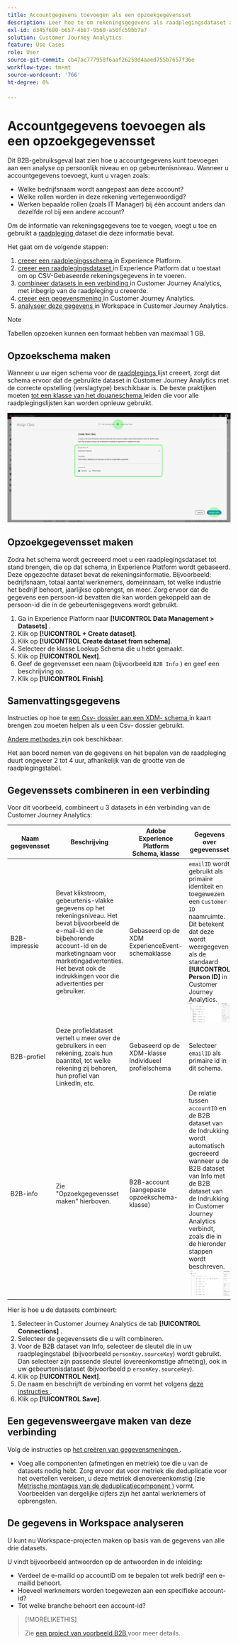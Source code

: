 ```yaml
---
title: Accountgegevens toevoegen als een opzoekgegevensset
description: Leer hoe te om rekeningsgegevens als raadplegingsdataset aan Customer Journey Analytics toe te voegen
exl-id: d345f680-b657-4b87-9560-a50fc59bb7a7
solution: Customer Journey Analytics
feature: Use Cases
role: User
source-git-commit: cb47ac777958f6aaf26258d4aaed755b7657f36e
workflow-type: tm+mt
source-wordcount: '766'
ht-degree: 0%

---
```


# Accountgegevens toevoegen als een opzoekgegevensset

Dit B2B-gebruiksgeval laat zien hoe u accountgegevens kunt toevoegen aan een analyse op persoonlijk niveau en op gebeurtenisniveau. Wanneer u accountgegevens toevoegt, kunt u vragen zoals:

* Welke bedrijfsnaam wordt aangepast aan deze account?
* Welke rollen worden in deze rekening vertegenwoordigd?
* Werken bepaalde rollen (zoals IT Manager) bij één account anders dan dezelfde rol bij een andere account?

Om de informatie van rekeningsgegevens toe te voegen, voegt u toe en gebruikt a [ raadpleging ](/help/technotes/glossary.md) dataset die deze informatie bevat.

Het gaat om de volgende stappen:

1. [ creeer een raadplegingsschema ](#create-lookup-schema) in Experience Platform.
1. [ creeer een raadplegingsdataset ](#create-lookup-dataset) in Experience Platform dat u toestaat om op CSV-Gebaseerde rekeningsgegevens in te voeren.
1. [ combineer datasets in een verbinding ](#combine-datasets-in-a-connection) in Customer Journey Analytics, met inbegrip van de raadpleging u creeerde.
1. [ creeer een gegevensmening ](#create-a-data-view-from-this-connection) in Customer Journey Analytics.
1. [ analyseer deze gegevens ](#analyze-the-data-in-workspace) in Workspace in Customer Journey Analytics.

>[!NOTE]
>
>Tabellen opzoeken kunnen een formaat hebben van maximaal 1 GB.
>

## Opzoekschema maken

Wanneer u uw eigen schema voor de [ raadplegings ](/help/technotes/glossary.md) lijst creeert, zorgt dat schema ervoor dat de gebruikte dataset in Customer Journey Analytics met de correcte opstelling (verslagtype) beschikbaar is. De beste praktijken moeten [ tot een klasse van het douaneschema ](https://experienceleague.adobe.com/en/docs/experience-platform/xdm/tutorials/create-schema-ui) leiden die voor alle raadplegingslijsten kan worden opnieuw gebruikt.

![ creeer Nieuwe dialoog van de Klasse.](../assets/create-new-class.png)

## Opzoekgegevensset maken

Zodra het schema wordt gecreeerd moet u een raadplegingsdataset tot stand brengen, die op dat schema, in Experience Platform wordt gebaseerd. Deze opgezochte dataset bevat de rekeningsinformatie. Bijvoorbeeld: bedrijfsnaam, totaal aantal werknemers, domeinnaam, tot welke industrie het bedrijf behoort, jaarlijkse opbrengst, en meer. Zorg ervoor dat de gegevens een persoon-id bevatten die kan worden gekoppeld aan de persoon-id die in de gebeurtenisgegevens wordt gebruikt.

1. Ga in Experience Platform naar **[!UICONTROL Data Management > Datasets]** .
1. Klik op **[!UICONTROL + Create dataset]**.
1. Klik op **[!UICONTROL Create dataset from schema]**.
1. Selecteer de klasse Lookup Schema die u hebt gemaakt.
1. Klik op **[!UICONTROL Next]**.
1. Geef de gegevensset een naam (bijvoorbeeld `B2B Info` ) en geef een beschrijving op.
1. Klik op **[!UICONTROL Finish]**.

## Samenvattingsgegevens

Instructies op hoe te [ een Csv- dossier aan een XDM- schema ](https://experienceleague.adobe.com/en/docs/experience-platform/ingestion/tutorials/map-csv/existing-schema) in kaart brengen zou moeten helpen als u een Csv- dossier gebruikt.

[ Andere methodes ](https://experienceleague.adobe.com/en/docs/experience-platform/ingestion/home) zijn ook beschikbaar.

Het aan boord nemen van de gegevens en het bepalen van de raadpleging duurt ongeveer 2 tot 4 uur, afhankelijk van de grootte van de raadplegingstabel.

## Gegevenssets combineren in een verbinding

Voor dit voorbeeld, combineert u 3 datasets in één verbinding van de Customer Journey Analytics:

| Naam gegevensset | Beschrijving | Adobe Experience Platform Schema, klasse | Gegevens over gegevensset |
| --- | --- | --- | --- |
| B2B-impressie | Bevat klikstroom, gebeurtenis-vlakke gegevens op het rekeningsniveau. Het bevat bijvoorbeeld de e-mail-id en de bijbehorende account-id en de marketingnaam voor marketingadvertenties. Het bevat ook de indrukkingen voor die advertenties per gebruiker. | Gebaseerd op de XDM ExperienceEvent-schemaklasse | `emailID` wordt gebruikt als primaire identiteit en toegewezen een `Customer ID` naamruimte. Dit betekent dat deze wordt weergegeven als de standaard **[!UICONTROL Person ID]** in Customer Journey Analytics. ![ Impressies ](../assets/impressions-mixins.png) |
| B2B-profiel | Deze profieldataset vertelt u meer over de gebruikers in een rekening, zoals hun baantitel, tot welke rekening zij behoren, hun profiel van LinkedIn, etc. | Gebaseerd op de XDM-klasse Individueel profielschema | Selecteer `emailID` als primaire id in dit schema. |
| B2B-info | Zie &quot;Opzoekgegevensset maken&quot; hierboven. | B2B-account (aangepaste opzoekschema-klasse) | De relatie tussen `accountID` en de B2B dataset van de Indrukking wordt automatisch gecreeerd wanneer u de B2B dataset van Info met de B2B dataset van de Indrukking in Customer Journey Analytics verbindt, zoals die in de hieronder stappen wordt beschreven. ![ Opzoeken ](../assets/lookup-mixins.png) |

Hier is hoe u de datasets combineert:

1. Selecteer in Customer Journey Analytics de tab **[!UICONTROL Connections]** .
1. Selecteer de gegevenssets die u wilt combineren.
1. Voor de B2B dataset van Info, selecteer de sleutel die in uw raadplegingstabel (bijvoorbeeld `personKey.sourceKey`) wordt gebruikt. Dan selecteer zijn passende sleutel (overeenkomstige afmeting), ook in uw gebeurtenisdataset (bijvoorbeeld p `ersonKey.sourceKey`).
1. Klik op **[!UICONTROL Next]**.
1. De naam en beschrijft de verbinding en vormt het volgens [ deze instructies ](/help/connections/create-connection.md).
1. Klik op **[!UICONTROL Save]**.

## Een gegevensweergave maken van deze verbinding

Volg de instructies op [ het creëren van gegevensmeningen ](/help/data-views/create-dataview.md).

* Voeg alle componenten (afmetingen en metriek) toe die u van de datasets nodig hebt. Zorg ervoor dat voor metriek die deduplicatie voor het overtellen vereisen, u deze metriek dienovereenkomstig (zie [ Metrische montages van de deduplicatiecomponent ](/help/data-views/component-settings/metric-deduplication.md)) vormt. Voorbeelden van dergelijke cijfers zijn het aantal werknemers of opbrengsten.

## De gegevens in Workspace analyseren

U kunt nu Workspace-projecten maken op basis van de gegevens van alle drie datasets.

U vindt bijvoorbeeld antwoorden op de antwoorden in de inleiding:

* Verdeel de e-mailid op accountID om te bepalen tot welk bedrijf een e-mailid behoort.
* Hoeveel werknemers worden toegewezen aan een specifieke account-id?
* Tot welke branche behoort een account-id?

>[!MORELIKETHIS]
>
>Zie [ een project van voorbeeld B2B ](example.md) voor meer details.

